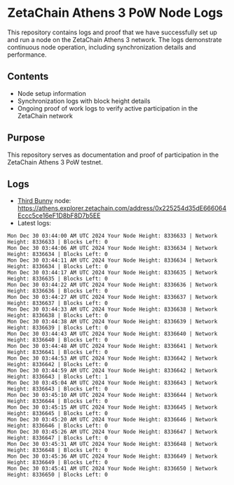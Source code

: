 # ZetaChain Athens 3 PoW Node Logs
This repository contains logs and proof that we have successfully set up and run a node on the ZetaChain Athens 3 network. The logs demonstrate continuous node operation, including synchronization details and performance.

## Contents
- Node setup information
- Synchronization logs with block height details
- Ongoing proof of work logs to verify active participation in the ZetaChain network

## Purpose
This repository serves as documentation and proof of participation in the ZetaChain Athens 3 PoW testnet.

## Logs

- [Third Bunny](https://thirdbunny.xyz/) node: https://athens.explorer.zetachain.com/address/0x225254d35dE666064Eccc5ce16eF1D8bF8D7b5EE
- Latest logs:
```
Mon Dec 30 03:44:00 AM UTC 2024 Your Node Height: 8336633 | Network Height: 8336633 | Blocks Left: 0
Mon Dec 30 03:44:06 AM UTC 2024 Your Node Height: 8336634 | Network Height: 8336634 | Blocks Left: 0
Mon Dec 30 03:44:11 AM UTC 2024 Your Node Height: 8336634 | Network Height: 8336634 | Blocks Left: 0
Mon Dec 30 03:44:17 AM UTC 2024 Your Node Height: 8336635 | Network Height: 8336635 | Blocks Left: 0
Mon Dec 30 03:44:22 AM UTC 2024 Your Node Height: 8336636 | Network Height: 8336636 | Blocks Left: 0
Mon Dec 30 03:44:27 AM UTC 2024 Your Node Height: 8336637 | Network Height: 8336637 | Blocks Left: 0
Mon Dec 30 03:44:33 AM UTC 2024 Your Node Height: 8336638 | Network Height: 8336638 | Blocks Left: 0
Mon Dec 30 03:44:38 AM UTC 2024 Your Node Height: 8336639 | Network Height: 8336639 | Blocks Left: 0
Mon Dec 30 03:44:43 AM UTC 2024 Your Node Height: 8336640 | Network Height: 8336640 | Blocks Left: 0
Mon Dec 30 03:44:48 AM UTC 2024 Your Node Height: 8336641 | Network Height: 8336641 | Blocks Left: 0
Mon Dec 30 03:44:53 AM UTC 2024 Your Node Height: 8336642 | Network Height: 8336642 | Blocks Left: 0
Mon Dec 30 03:44:59 AM UTC 2024 Your Node Height: 8336642 | Network Height: 8336643 | Blocks Left: 1
Mon Dec 30 03:45:04 AM UTC 2024 Your Node Height: 8336643 | Network Height: 8336643 | Blocks Left: 0
Mon Dec 30 03:45:10 AM UTC 2024 Your Node Height: 8336644 | Network Height: 8336644 | Blocks Left: 0
Mon Dec 30 03:45:15 AM UTC 2024 Your Node Height: 8336645 | Network Height: 8336645 | Blocks Left: 0
Mon Dec 30 03:45:20 AM UTC 2024 Your Node Height: 8336646 | Network Height: 8336646 | Blocks Left: 0
Mon Dec 30 03:45:26 AM UTC 2024 Your Node Height: 8336647 | Network Height: 8336647 | Blocks Left: 0
Mon Dec 30 03:45:31 AM UTC 2024 Your Node Height: 8336648 | Network Height: 8336648 | Blocks Left: 0
Mon Dec 30 03:45:36 AM UTC 2024 Your Node Height: 8336649 | Network Height: 8336649 | Blocks Left: 0
Mon Dec 30 03:45:41 AM UTC 2024 Your Node Height: 8336650 | Network Height: 8336650 | Blocks Left: 0
```
